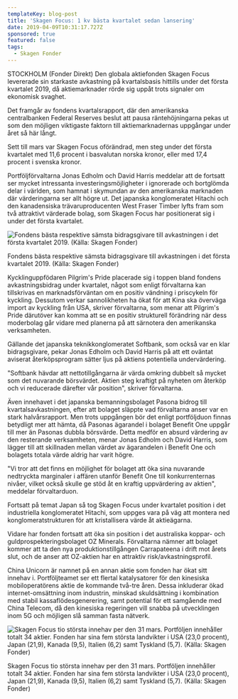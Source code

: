 ```yaml
---
templateKey: blog-post
title: 'Skagen Focus: 1 kv bästa kvartalet sedan lansering'
date: 2019-04-09T10:31:17.727Z
sponsored: true
featured: false
tags:
  - Skagen Fonder
---
```

STOCKHOLM (Fonder Direkt) Den globala aktiefonden Skagen Focus levererade sin starkaste avkastning på kvartalsbasis hittills under det första kvartalet 2019, då aktiemarknader rörde sig uppåt trots signaler om ekonomisk svaghet.



Det framgår av fondens kvartalsrapport, där den amerikanska centralbanken Federal Reserves beslut att pausa räntehöjningarna pekas ut som den möjligen viktigaste faktorn till aktiemarknadernas uppgångar under året så här långt.



Sett till mars var Skagen Focus oförändrad, men steg under det första kvartalet med 11,6 procent i basvalutan norska kronor, eller med 17,4 procent i svenska kronor.



Portföljförvaltarna Jonas Edholm och David Harris meddelar att de fortsatt ser mycket intressanta investeringsmöjligheter i ignorerade och bortglömda delar i världen, som hamnat i skymundan av den amerikanska marknaden där värderingarna ser allt högre ut. Det japanska konglomeratet Hitachi och den kanadensiska trävaruproducenten West Fraser Timber lyfts fram som två attraktivt värderade bolag, som Skagen Focus har positionerat sig i under det första kvartalet.

![Fondens bästa respektive sämsta bidragsgivare till avkastningen i det första kvartalet 2019. (Källa: Skagen Fonder)](/img/skagen9apr.png)

<span class="image-caption">Fondens bästa respektive sämsta bidragsgivare till avkastningen i det första kvartalet 2019. (Källa: Skagen Fonder)</span>

Kycklinguppfödaren Pilgrim's Pride placerade sig i toppen bland fondens avkastningsbidrag under kvartalet, något som enligt förvaltarna kan tillskrivas en marknadsförväntan om en positiv vändning i priscykeln för kyckling. Dessutom verkar sannolikheten ha ökat för att Kina ska överväga import av kyckling från USA, skriver förvaltarna, som menar att Pilgrim's Pride därutöver kan komma att se en positiv strukturell förändring när dess moderbolag går vidare med planerna på att särnotera den amerikanska verksamheten.



Gällande det japanska teknikkonglomeratet Softbank, som också var en klar bidragsgivare, pekar Jonas Edholm och David Harris på att ett oväntat aviserat återköpsprogram sätter ljus på aktiens potentiella undervärdering.



"Softbank hävdar att nettotillgångarna är värda omkring dubbelt så mycket som det nuvarande börsvärdet. Aktien steg kraftigt på nyheten om återköp och vi reducerade därefter vår position", skriver förvaltarna.



Även innehavet i det japanska bemanningsbolaget Pasona bidrog till kvartalsavkastningen, efter att bolaget släppte vad förvaltarna anser var en stark halvårsrapport. Men trots uppgången bör det enligt portföljduon finnas betydligt mer att hämta, då Pasonas ägarandel i bolaget Benefit One uppgår till mer än Pasonas dubbla börsvärde. Detta medför en absurd värdering av den resterande verksamheten, menar Jonas Edholm och David Harris, som lägger till att skillnaden mellan värdet av ägarandelen i Benefit One och bolagets totala värde aldrig har varit högre.



"Vi tror att det finns en möjlighet för bolaget att öka sina nuvarande nedtryckta marginaler i affären utanför Benefit One till konkurrenternas nivåer, vilket också skulle ge stöd åt en kraftig uppvärdering av aktien", meddelar förvaltarduon.



Fortsatt på temat Japan så tog Skagen Focus under kvartalet position i det industriella konglomeratet Hitachi, som uppges vara på väg att montera ned konglomeratstrukturen för att kristallisera värde åt aktieägarna.



Vidare har fonden fortsatt att öka sin position i det australiska koppar- och guldprospekteringsbolaget OZ Minerals. Förvaltarna nämner att bolaget kommer att ta den nya produktionstillgången Carrapateena i drift mot årets slut, och de anser att OZ-aktien har en attraktiv risk/avkastningsprofil.



China Unicorn är namnet på en annan aktie som fonden har ökat sitt innehav i. Portföljteamet ser ett flertal katalysatorer för den kinesiska mobiloperatörens aktie de kommande två-tre åren. Dessa inkluderar ökad internet-omsättning inom industrin, minskad skuldsättning i kombination med stabil kassaflödesgenerering, samt potential för ett samgående med China Telecom, då den kinesiska regeringen vill snabba på utvecklingen inom 5G och möjligen slå samman fasta nätverk.

![Skagen Focus tio största innehav per den 31 mars. Portföljen innehåller totalt 34 aktier. Fonden har sina fem största landvikter i USA (23,0 procent), Japan (21,9), Kanada (9,5), Italien (6,2) samt Tyskland (5,7). (Källa: Skagen Fonder)](/img/skagen9apr2.png)

<span class="image-caption">Skagen Focus tio största innehav per den 31 mars. Portföljen innehåller totalt 34 aktier. Fonden har sina fem största landvikter i USA (23,0 procent), Japan (21,9), Kanada (9,5), Italien (6,2) samt Tyskland (5,7). (Källa: Skagen Fonder)</span>
